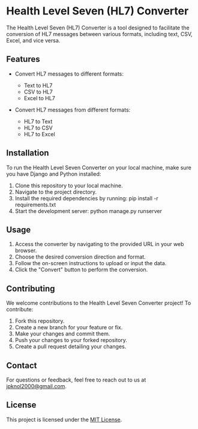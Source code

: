 # Health Level Seven (HL7) Converter

The Health Level Seven (HL7) Converter is a tool designed to facilitate the conversion of HL7 messages between various formats, including text, CSV, Excel, and vice versa.

## Features

- Convert HL7 messages to different formats:
  - Text to HL7
  - CSV to HL7
  - Excel to HL7

- Convert HL7 messages from different formats:
  - HL7 to Text
  - HL7 to CSV
  - HL7 to Excel

## Installation

To run the Health Level Seven Converter on your local machine, make sure you have Django and Python installed:

1. Clone this repository to your local machine.
2. Navigate to the project directory.
3. Install the required dependencies by running: pip install -r requirements.txt
4. Start the development server: python manage.py runserver


## Usage

1. Access the converter by navigating to the provided URL in your web browser.
2. Choose the desired conversion direction and format.
3. Follow the on-screen instructions to upload or input the data.
4. Click the "Convert" button to perform the conversion.

## Contributing

We welcome contributions to the Health Level Seven Converter project! To contribute:

1. Fork this repository.
2. Create a new branch for your feature or fix.
3. Make your changes and commit them.
4. Push your changes to your forked repository.
5. Create a pull request detailing your changes.

## Contact

For questions or feedback, feel free to reach out to us at [jpknol2000@gmail.com](mailto:jpknol2000@gmail.com).

## License

This project is licensed under the [MIT License](LICENSE).


